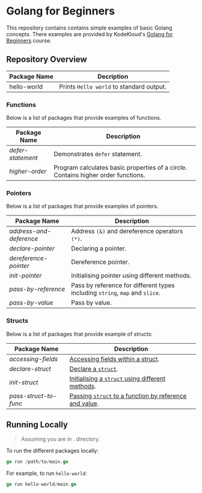 # Golang for Beginners

This repository contains contains simple examples of basic Golang concepts. There examples are provided by KodeKloud's
[Golang for Beginners](https://learn.kodekloud.com/courses/golang) course.

## Repository Overview

| Package Name | Decription                               |
| ------------ | ---------------------------------------- |
| hello-world  | Prints `Hello world` to standard output. |

### Functions

Below is a list of packages that provide examples of functions.

| Package Name      | Description                                                                       |
| ----------------- | --------------------------------------------------------------------------------- |
| _defer-statement_ | Demonstrates `defer` statement.                                                   |
| _higher-order_    | Program calculates basic properties of a circle. Contains higher order functions. |

### Pointers

Below is a list of packages that provide examples of pointers.

| Package Name            | Description                                                                  |
| ----------------------- | ---------------------------------------------------------------------------- |
| _address-and-deference_ | Address `(&)` and dereference operators `(*)`.                               |
| _declare-pointer_       | Declaring a pointer.                                                         |
| _dereference-pointer_   | Dereference pointer.                                                         |
| _init-pointer_          | Initialising pointer using different methods.                                |
| _pass-by-reference_     | Pass by reference for different types including `string`, `map` and `slice`. |
| _pass-by-value_         | Pass by value.                                                               |

### Structs

Below is a list of packages that provide example of structs:

| Package Name          | Description                                                                                     |
| --------------------- | ----------------------------------------------------------------------------------------------- |
| _accessing-fields_    | [Accessing fields within a struct](./structs/accessing-fields/main.go).                         |
| _declare-struct_      | [Declare a `struct`](./structs/declare-struct/main.go).                                         |
| _init-struct_         | [Initialising a `struct` using different methods](./structs/init-struct/main.go).               |
| _pass-struct-to-func_ | [Passing `struct` to a function by reference and value](./structs/pass-struct-to-func/main.go). |

## Running Locally

> Assuming you are in . directory.

To run the different packages locally:

```go
go run /path/to/main.go
```

For example, to run `hello-world`:

```go
go run hello-world/main.go
```

